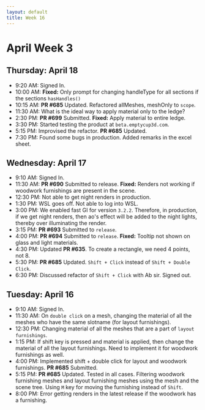 ```yaml
---
layout: default
title: Week 16
---
```


# **April Week 3**
## **Thursday: April 18**
- 9:20  AM: Signed In.
- 10:00 AM: **Fixed:** Only prompt for changing handleType for all sections if the sections `hasHandles()`
- 10:15 AM: **PR #685** Updated. Refactored allMeshes, meshOnly to `scope`.
- 11:30 AM: What is the ideal way to apply material only to the ledge?
- 2:30  PM: **PR #699** Submitted. **Fixed:** Apply material to entire ledge.
- 3:30  PM: Started testing the product at `beta.emptycup3d.com`.
- 5:15  PM: Improvised the refactor. **PR #685** Updated.
- 7:30 PM: Found some bugs in production. Added remarks in the excel sheet.

## **Wednesday: April 17**
- 9:10  AM: Signed In.
- 11:30 AM: **PR #690** Submitted to release. **Fixed:** Renders not working if woodwork furnishings are present in the scene.
- 12:30 PM: Not able to get night renders in production.
- 1:30  PM: WSL goes off. Not able to log into WSL.
- 3:00  PM: We enabled fast GI for version `3.2.2`. Therefore, in production, if we get night renders, then ao's effect will be added to the night lights, thereby over illuminating the render.
- 3:15  PM: **PR #693** Submitted to `release`.
- 4:00  PM: **PR #694** Submitted to `release`. **Fixed:** Tooltip not shown on glass and light materials.
- 4:30  PM: Updated **PR #635**. To create a rectangle, we need 4 points, not 8.
- 5:30  PM: **PR #685** Updated. `Shift + Click` instead of `Shift + Double Click`.
- 6:30  PM: Discussed refactor of `Shift + Click` with Ab sir. Signed out.

## **Tuesday: April 16**
- 9:10  AM: Signed In.
- 11:30 AM: On `double click` on a mesh, changing the material of all the meshes who have the same slotname (for layout furnishings).
- 12:30 PM: Changing material of all the meshes that are a part of `layout furnishings`.
- 1:15  PM: If shift key is pressed and material is applied, then change the material of all the layout furnishings. Need to implement it for woodwork furnishings as well.
- 4:00  PM: Implemented shift + double click for layout and woodwork furnishings. **PR #685** Submitted.
- 5:15  PM: **PR #685** Updated. Tested in all cases. Filtering woodwork furnishing meshes and layout furnishing meshes using the mesh and the scene tree. Using `M` key for moving the furnishing instead of `Shift`.
- 8:00  PM: Error getting renders in the latest release if the woodwork has a furnishing.
